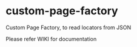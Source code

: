 # custom-page-factory
Custom Page Factory, to read locators from JSON

Please refer WIKI for documentation
